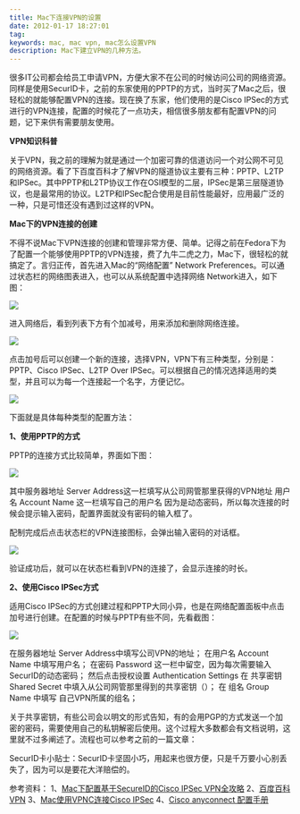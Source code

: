 ```yaml
---
title: Mac下连接VPN的设置
date: 2012-01-17 18:27:01
tag: 
keywords: mac, mac vpn, mac怎么设置VPN
description: Mac下建立VPN的几种方法。
---
```



很多IT公司都会给员工申请VPN，方便大家不在公司的时候访问公司的网络资源。同样是使用SecurID卡，之前的东家使用的PPTP的方式，当时买了Mac之后，很轻松的就能够配置VPN的连接。现在换了东家，他们使用的是Cisco IPSec的方式进行的VPN连接，配置的时候花了一点功夫，相信很多朋友都有配置VPN的问题，记下来供有需要朋友使用。

**VPN知识科普**

关于VPN，我之前的理解为就是通过一个加密可靠的信道访问一个对公网不可见的网络资源。看了下百度百科才了解VPN的隧道协议主要有三种：PPTP、L2TP和IPSec。其中PPTP和L2TP协议工作在OSI模型的二层，IPSec是第三层隧道协议，也是最常用的协议。L2TP和IPSec配合使用是目前性能最好，应用最广泛的一种，只是可惜还没有遇到过这样的VPN。

**Mac下的VPN连接的创建**

不得不说Mac下VPN连接的创建和管理非常方便、简单。记得之前在Fedora下为了配置一个能够使用PPTP的VPN连接，费了九牛二虎之力，Mac下，很轻松的就搞定了。言归正传，首先进入Mac的“网络配置” Network Preferences。可以通过状态栏的网络图表进入，也可以从系统配置中选择网络 Network进入，如下图：

![](/20120117-mac-vpn/Screen882.17.57.png)

进入网络后，看到列表下方有个加减号，用来添加和删除网络连接。

![](/20120117-mac-vpn/Screen882.19.54.png)

点击加号后可以创建一个新的连接，选择VPN，VPN下有三种类型，分别是：PPTP、Cisco IPSec、L2TP Over IPSec。可以根据自己的情况选择适用的类型，并且可以为每一个连接起一个名字，方便记忆。

![](/20120117-mac-vpn/Screen883.21.12.png)

下面就是具体每种类型的配置方法：

**1、使用PPTP的方式**

PPTP的连接方式比较简单，界面如下图：

![](/20120117-mac-vpn/Screen8810.53.53.png)

其中服务器地址 Server Address这一栏填写从公司网管那里获得的VPN地址
用户名 Account Name 这一栏填写自己的用户名
因为是动态密码，所以每次连接的时候会提示输入密码，配置界面就没有密码的输入框了。

配制完成后点击状态栏的VPN连接图标，会弹出输入密码的对话框。

![](/20120117-mac-vpn/Screen8810.56.04.png)

验证成功后，就可以在状态栏看到VPN的连接了，会显示连接的时长。

**2、使用Cisco IPSec方式**

适用Cisco IPSec的方式创建过程和PPTP大同小异，也是在网络配置面板中点击加号进行创建。在配置的时候与PPTP有些不同，先看截图：

![](/20120117-mac-vpn/Screen8811.00.36.png)

在服务器地址 Server Address中填写公司VPN的地址；
在用户名 Account Name 中填写用户名；
在密码 Password 这一栏中留空，因为每次需要输入SecurID的动态密码；
然后点击授权设置 Authentication Settings
在 共享密钥 Shared Secret 中填入从公司网管那里得到的共享密钥（）；
在 组名 Group Name 中填写 自己VPN所属的组名；

关于共享密钥，有些公司会以明文的形式告知，有的会用PGP的方式发送一个加密的密码，需要使用自己的私钥解密后使用。这个过程大多数都会有文档说明，这里就不过多阐述了。流程也可以参考之前的一篇文章：

SecurID卡小贴士：SecurID卡坚固小巧，用起来也很方便，只是千万要小心别丢失了，因为可以是要花大洋赔偿的。

参考资料：
1、[Mac下配置基于SecureID的Cisco IPSec VPN全攻略](http://kerneltravel.eefocus.com/Kevin/blog/11-09/230878_53c71.html)
2、[百度百科VPN](http://baike.baidu.com/view/19735.htm)
3、[Mac使用VPNC连接Cisco IPSec](http://www.iteye.com/topic/593613)
4、[Cisco anyconnect 配置手册](https://www.macsetupvpn.com/macnn/88.html)
